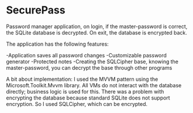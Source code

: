 # SecurePass

Password manager application, on login, if the master-password is correct, the SQLite database is decrypted. On exit, the database is encrypted back.

The application has the following features:

-Application saves all password changes
-Customizable password generator
-Protected notes
-Creating the SQLCipher base, knowing the master-password, you can decrypt the base through other programs

A bit about implementation:
I used the MVVM pattern using the Microsoft.Toolkit.Mvvm library. All VMs do not interact with the database directly; business logic is used for this.
There was a problem with encrypting the database because standard SQLite does not support encryption. So I used SQLCipher, which can be encrypted.

